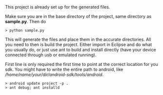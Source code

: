 This project is already set up for the generated files.

Make sure you are in the base directory of the project,
same directory as __sample.py__. Then do

```
> python sample.py
```

This will generate the files and place them in the accurate
directories. All you need to then is build the project.
Either import in Eclipse and do what you usually do, or
just use ant to build and install directly (have your device
connected through usb or emulated running).

First line is only required the first time to point at the correct
location for you sdk. You might have to write the entire path
to android, like _/home/name/your/dir/android-sdk/tools/android_.

```
> android update project -p .
> ant debug; ant installd
```
